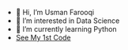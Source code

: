 - 👋 Hi, I’m Usman Farooqi
- 👀 I’m interested in Data Science
- 🌱 I’m currently learning Python
- [See My 1st Code](https://www.blackbox.ai/share/50830d79-2f4b-4e03-932d-53696379acfa)
<!---
hzusfarooqi313/hzusfarooqi313 is a ✨ special ✨ repository because its `README.md` (this file) appears on your GitHub profile.
You can click the Preview link to take a look at your changes.
--->
